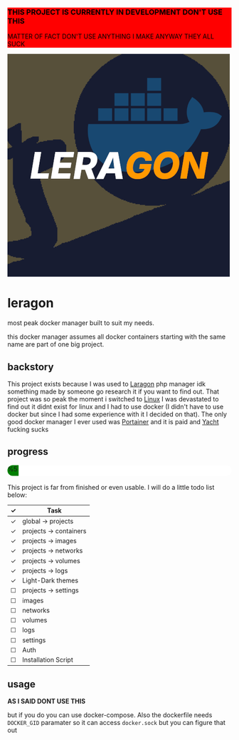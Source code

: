 <div style="background-color: red; color: black;">
<h3>THIS PROJECT IS CURRENTLY IN DEVELOPMENT DON'T USE THIS</h3>
<p>MATTER OF FACT DON'T USE ANYTHING I MAKE ANYWAY THEY ALL SUCK</p>
</div>

![leragonlogo](https://raw.githubusercontent.com/lera2od/Leragon/refs/heads/main/leragonlogo.png)

# leragon
most peak docker manager built to suit my needs.

this docker manager assumes all docker containers starting with the same name are part of one big project.

## backstory
This project exists because I was used to [Laragon](https://laragon.org) php manager idk something made by someone go research it if you want to find out. That project was so peak the moment i switched to [Linux](https://en.wikipedia.org/wiki/Linux) I was devastated to find out it didnt exist for linux and I had to use docker (I didn't have to use docker but since I had some experience with it I decided on that). The only good docker manager I ever used was [Portainer](https://www.portainer.io) and it is paid and [Yacht](https://en.wikipedia.org/wiki/Feces) fucking sucks

## progress
<div style="height: 24px; width: 100%; background-color: white; border-radius: 12px; overflow: hidden;">
<div style="height: 24px; width: 5%; background-color: green;">%5</div>
</div>
<br>
This project is far from finished or even usable. I will do a little todo list below:

| ✓ | Task |
|---|------|
| ✓ | global -> projects |
| ✓ | projects -> containers |
| ✓ | projects -> images |
| ✓ | projects -> networks |
| ✓ | projects -> volumes |
| ✓ | projects -> logs |
| ✓ |  Light-Dark themes |
| ☐ | projects -> settings |
| ☐ | images |
| ☐ | networks |
| ☐ | volumes |
| ☐ | logs |
| ☐ | settings |
| ☐ | Auth |
| ☐ | Installation Script |

## usage
**AS I SAID DONT USE THIS** 

but if you do you can use docker-compose. Also the dockerfile needs `DOCKER_GID` paramater so it can access `docker.sock` but you can figure that out

